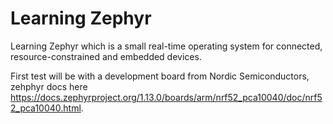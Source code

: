 # Learning Zephyr
Learning Zephyr which is a small real-time operating system for connected, resource-constrained and embedded devices.

First test will be with a development board from Nordic Semiconductors, zehphyr docs here https://docs.zephyrproject.org/1.13.0/boards/arm/nrf52_pca10040/doc/nrf52_pca10040.html.
